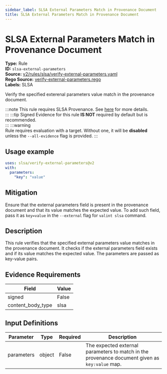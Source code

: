 ```yaml
---
sidebar_label: SLSA External Parameters Match in Provenance Document
title: SLSA External Parameters Match in Provenance Document
---  
```

# SLSA External Parameters Match in Provenance Document  
**Type:** Rule  
**ID:** `slsa-external-parameters`  
**Source:** [v2/rules/slsa/verify-external-parameters.yaml](https://github.com/scribe-public/sample-policies/blob/main/v2/rules/slsa/verify-external-parameters.yaml)  
**Rego Source:** [verify-external-parameters.rego](https://github.com/scribe-public/sample-policies/blob/main/v2/rules/slsa/verify-external-parameters.rego)  
**Labels:** SLSA  

Verify the specified exterenal parameters value match in the provenance document.

:::note 
This rule requires SLSA Provenance. See [here](/docs/valint/help/valint_slsa) for more details.  
::: 
:::tip 
Signed Evidence for this rule **IS NOT** required by default but is recommended.  
::: 
:::warning  
Rule requires evaluation with a target. Without one, it will be **disabled** unless the `--all-evidence` flag is provided.
::: 

## Usage example

```yaml
uses: slsa/verify-external-parameters@v2
with:
  parameters:
    "key": "value"
```

## Mitigation  
Ensure that the external parameters field is present in the provenance document and that its value matches the expected value. To add such field, pass it as `key=value` in the `--external` flag for `valint slsa` command.


## Description  
This rule verifies that the specified external parameters value matches in the provenance document.
It checks if the external parameters field exists and if its value matches the expected value.
The parameters are passed as key-value pairs.

## Evidence Requirements  
| Field | Value |
|-------|-------|
| signed | False |
| content_body_type | slsa |

## Input Definitions  
| Parameter | Type | Required | Description |
|-----------|------|----------|-------------|
| parameters | object | False | The expected external parameters to match in the provenance document given as `key:value` map. |

